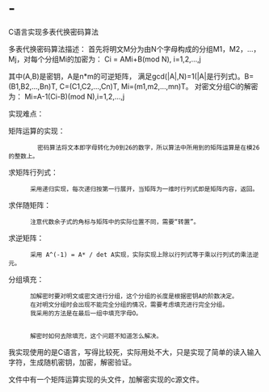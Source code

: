 # -
C语言实现多表代换密码算法


多表代换密码算法描述：
首先将明文M分为由N个字母构成的分组M1，M2，…，Mj，对每个分组Mi的加密为：
                                    Ci = AMi+B(mod N), i=1,2,…,j


其中(A,B)是密钥，A是n*m的可逆矩阵，
满足gcd(|A|,N)=1(|A|是行列式)。B=(B1,B2,…,Bn)T, C=(C1,C2,…,Cn)T, Mi=(m1,m2,…,mn)T。
对密文分组Ci的解密为：
                                   Mi=A-1(Ci-B)(mod N),i=1,2,…,j

实现难点：

矩阵运算的实现：

            密码算法将文本即字母转化为0到26的数字，所以算法中所用到的矩阵运算是在模26的整数上。


求矩阵行列式：

          采用递归实现，每次递归按第一行展开，当矩阵为一维时行列式即是矩阵内容，返回。


求伴随矩阵：

          注意代数余子式的角标与矩阵中的实际位置不同，需要“转置”。


求逆矩阵：
  
          采用 A^(-1) = A* / det A实现，实际实现上除以行列式等于乘以行列式的乘法逆元。
          
          
分组填充：
  
          加解密时要对明文或密文进行分组，这个分组的长度是根据密钥A的阶数决定。
          在对明文分组时会出现不能完全分组的情况，需要考虑填充进行完全分组。
          我采用的方法是在最后一组中填充字母O。
          
          
          解密时如何去除填充，这个问题不知道怎么解决。
          
          
我实现使用的是C语言，写得比较死，实际用处不大，只是实现了简单的读入输入字符，生成随机密钥，加密，解密验证。

文件中有一个矩阵运算实现的头文件，加解密实现的c源文件。
